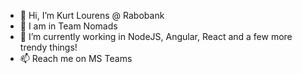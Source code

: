 - 👋 Hi, I’m Kurt Lourens @ Rabobank
- 👥 I am in Team Nomads
- 🌱 I’m currently working in NodeJS, Angular, React and a few more trendy things!
- 📫 Reach me on MS Teams
